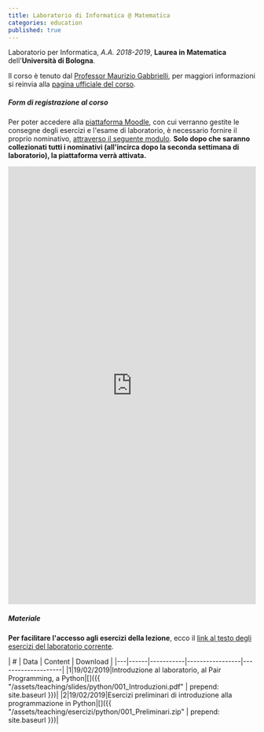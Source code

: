```yaml
---
title: Laboratorio di Informatica @ Matematica
categories: education
published: true
---
```


Laboratorio per Informatica, *A.A. 2018-2019*, **Laurea in Matematica** dell'**Università di Bologna**.

Il corso è tenuto dal [Professor Maurizio
Gabbrielli](http://cs.unibo.it/~gabbri), per maggiori informazioni si reinvia
alla [pagina ufficiale del
corso](https://www.unibo.it/it/didattica/insegnamenti/insegnamento/2018/323868).

##### Form di registrazione al corso

Per poter accedere alla [piattaforma Moodle](https://moodle.dm.unibo.it), con
cui verranno gestite le consegne degli esercizi e l'esame di laboratorio, è
necessario fornire il proprio nominativo, [attraverso il seguente
modulo](https://goo.gl/forms/ok8aDaeRqQYTkmLN2). **Solo dopo che saranno
collezionati tutti i nominativi (all'incirca dopo la seconda settimana di
laboratorio), la piattaforma verrà attivata.**

<iframe
src="https://docs.google.com/forms/d/e/1FAIpQLSet7Hjpv6aH-wYc6YYMxjP5v_f4mFG78_zVVKwku0L3ZA-y2w/viewform?embedded=true"
width="100%" height="891" frameborder="0" marginheight="0"
marginwidth="0">Caricamento in corso...</iframe>

##### Materiale

**Per facilitare l'accesso agli esercizi della lezione**, ecco il
[link al testo degli esercizi del laboratorio corrente](#).

| # | Data | Content | Download |
|---|------|-----------|-----------------|--------------------|
|1|19/02/2019|Introduzione al laboratorio, al Pair Programming, a Python|[<i class="fas fa-file-pdf" aria-hidden="true"></i>]({{ "/assets/teaching/slides/python/001_Introduzioni.pdf" | prepend: site.baseurl }})|
|2|19/02/2019|Esercizi preliminari di introduzione alla programmazione in Python|[<i class="fas fa-file-archive" aria-hidden="true"></i>]({{ "/assets/teaching/esercizi/python/001_Preliminari.zip" | prepend: site.baseurl }})|
